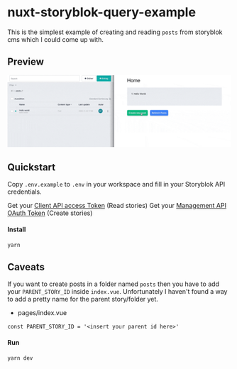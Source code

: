 # nuxt-storyblok-query-example

This is the simplest example of creating and reading `posts` from storyblok cms
which I could come up with. 

## Preview
![demo](example/sbimage.gif)

## Quickstart

Copy `.env.example` to `.env` in your workspace and fill in your Storyblok API credentials.

Get your [Client API access Token](https://www.storyblok.com/docs/guide/getting-started#nuxtjs-example) (Read stories)
Get your [Management API OAuth Token](http://app.storyblok.com/#!/me/account) (Create stories)


#### Install
```
yarn
````

## Caveats

If you want to create posts in a folder named `posts` then you have
to add your `PARENT_STORY_ID` inside `index.vue`. Unfortunately I haven't
found a way to add a pretty name for the parent story/folder yet.

* pages/index.vue
```
const PARENT_STORY_ID = '<insert your parent id here>'
```

#### Run
````
yarn dev
````